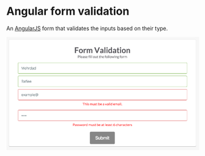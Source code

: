 # Angular form validation

An [AngularJS](https://angularjs.org/) form that validates the inputs based on their type.

![Alt text](screenshot.png "Form screen shot")
